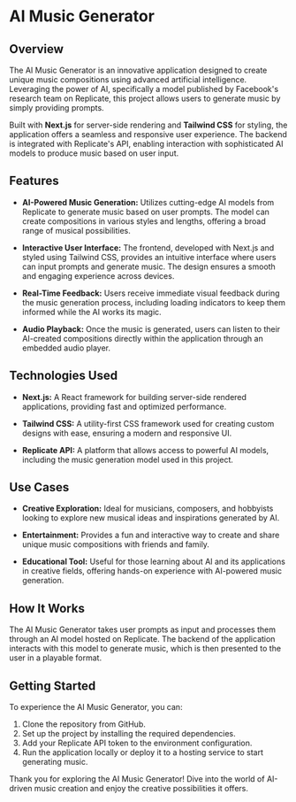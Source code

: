 # AI Music Generator

## **Overview**

The AI Music Generator is an innovative application designed to create unique music compositions using advanced artificial intelligence. Leveraging the power of AI, specifically a model published by Facebook's research team on Replicate, this project allows users to generate music by simply providing prompts.

Built with **Next.js** for server-side rendering and **Tailwind CSS** for styling, the application offers a seamless and responsive user experience. The backend is integrated with Replicate's API, enabling interaction with sophisticated AI models to produce music based on user input.

## **Features**

- **AI-Powered Music Generation:** Utilizes cutting-edge AI models from Replicate to generate music based on user prompts. The model can create compositions in various styles and lengths, offering a broad range of musical possibilities.
  
- **Interactive User Interface:** The frontend, developed with Next.js and styled using Tailwind CSS, provides an intuitive interface where users can input prompts and generate music. The design ensures a smooth and engaging experience across devices.

- **Real-Time Feedback:** Users receive immediate visual feedback during the music generation process, including loading indicators to keep them informed while the AI works its magic.

- **Audio Playback:** Once the music is generated, users can listen to their AI-created compositions directly within the application through an embedded audio player.

## **Technologies Used**

- **Next.js:** A React framework for building server-side rendered applications, providing fast and optimized performance.
  
- **Tailwind CSS:** A utility-first CSS framework used for creating custom designs with ease, ensuring a modern and responsive UI.

- **Replicate API:** A platform that allows access to powerful AI models, including the music generation model used in this project.

## **Use Cases**

- **Creative Exploration:** Ideal for musicians, composers, and hobbyists looking to explore new musical ideas and inspirations generated by AI.
  
- **Entertainment:** Provides a fun and interactive way to create and share unique music compositions with friends and family.

- **Educational Tool:** Useful for those learning about AI and its applications in creative fields, offering hands-on experience with AI-powered music generation.

## **How It Works**

The AI Music Generator takes user prompts as input and processes them through an AI model hosted on Replicate. The backend of the application interacts with this model to generate music, which is then presented to the user in a playable format.

## **Getting Started**

To experience the AI Music Generator, you can:

1. Clone the repository from GitHub.
2. Set up the project by installing the required dependencies.
3. Add your Replicate API token to the environment configuration.
4. Run the application locally or deploy it to a hosting service to start generating music.


Thank you for exploring the AI Music Generator! Dive into the world of AI-driven music creation and enjoy the creative possibilities it offers.
